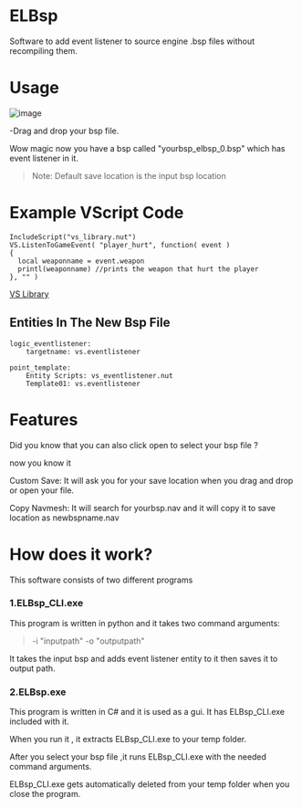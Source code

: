 # ELBsp
Software to add event listener to source engine .bsp files without recompiling them.

# Usage

![image](https://user-images.githubusercontent.com/87207112/149390324-d7b35583-466f-466b-821b-054267d371a7.png)

-Drag and drop your bsp file.

Wow magic now you have a bsp called "yourbsp_elbsp_0.bsp" which has event listener in it.

> Note: Default save location is the input bsp location

# Example VScript Code

```
IncludeScript("vs_library.nut")
VS.ListenToGameEvent( "player_hurt", function( event )
{
  local weaponname = event.weapon
  printl(weaponname) //prints the weapon that hurt the player
}, "" )
```
[VS Library](https://github.com/samisalreadytaken/vs_library)

## Entities In The New Bsp File
```
logic_eventlistener:
	targetname: vs.eventlistener

point_template:
	Entity Scripts: vs_eventlistener.nut
	Template01: vs.eventlistener
```
# Features

Did you know that you can also click open to select your bsp file ?

now you know it

Custom Save: It will ask you for your save location when you drag and drop or open your file.

Copy Navmesh: It will search for yourbsp.nav and it will copy it to save location as newbspname.nav

# How does it work?

This software consists of two different programs

### 1.ELBsp_CLI.exe

This program is written in python and it takes two command arguments:

> -i "inputpath" -o "outputpath"

It takes the input bsp and adds event listener entity to it then saves it to output path.

### 2.ELBsp.exe

This program is written in C# and it is used as a gui. It has ELBsp_CLI.exe included with it. 

When you run it , it extracts ELBsp_CLI.exe to your temp folder.

After you select your bsp file ,it runs ELBsp_CLI.exe with the needed command arguments. 

ELBsp_CLI.exe gets automatically deleted from your temp folder when you close the program.
